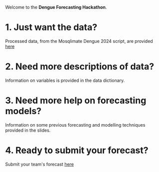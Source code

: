 Welcome to the **Dengue Forecasting Hackathon**.


# 1. Just want the data?
Processed data, from the Mosqlimate Dengue 2024 script, are provided [here](https://www.dropbox.com/scl/fi/2hephjwnz24c278zvvtuz/brazil_all_data.csv?rlkey=gdamxukr3s12qcf7c9tvedmv4&st=0ufpst7a&dl=0)

# 2. Need more descriptions of data?
Information on variables is provided in the data dictionary.

# 3. Need more help on forecasting models?
Information on some previous forecasting and modelling techniques provided in the slides. 

# 4. Ready to submit your forecast?
Submit your team's forecast [here](https://www.dropbox.com/scl/fo/veaid2rptl9zwzloeaqw9/ADsuVteVNBk7IR36JvJ14AU?rlkey=vftdvpeqe5npigdwiegtgbprx&st=awfkv47a&dl=0)

